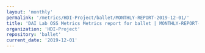 ```yaml
---
layout: 'monthly'
permalink: '/metrics/HDI-Project/ballet/MONTHLY-REPORT-2019-12-01/'
title: 'DAI Lab OSS Metrics Metrics report for ballet | MONTHLY-REPORT-2019-12-01'
organization: 'HDI-Project'
repository: 'ballet'
current_date: '2019-12-01'
---
```

